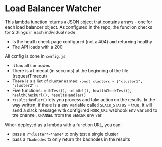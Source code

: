 
# Load Balancer Watcher

This lambda function returns a JSON object that contains arrays - one for each load balancer object. 
As configured in the repo, the function checks for 2 things in each individual node
- Is the health check page configured (not a 404) and returning healthy
- The API loads with a 200

All config is done in `config.js`
- It has all the nodes
- There is a timeout (in seconds) at the beginning of the file (requestTimeout)
- There is a a list of cluster names: 
`const clusters = ["cluster1", "cluster2"];`
- Five functions: `inLbTest(), inLbUrl(), healthCheckTest(), healthCheckUrl(), resultsHandler()`
- `resultsHandler()` lets you process and take action on the results.  In the way written, if 
  there is a env variable called `SLACK_STATUS` = true, it will send a slack message with configured
  `HOOK_URL` webhook env var and to the channel, `CHANNEL` from the `SENDER` env var.


When deployed as a lambda with a function URL, you can:
- pass a `?*cluster*=*name*` to only test a single cluster
- pass a `?badnodes` to only return the badnodes in the results

